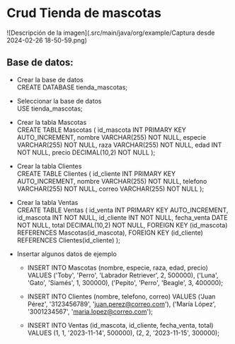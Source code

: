 # Crud Tienda de mascotas
![Descripción de la imagen](.src/main/java/org/example/Captura desde 2024-02-26 18-50-59.png) 
## Base de datos:
- Crear la base de datos  
CREATE DATABASE tienda_mascotas;

- Seleccionar la base de datos  
USE tienda_mascotas;

- Crear la tabla Mascotas  
CREATE TABLE Mascotas (
    id_mascota INT PRIMARY KEY AUTO_INCREMENT,
    nombre VARCHAR(255) NOT NULL,
    especie VARCHAR(255) NOT NULL,
    raza VARCHAR(255) NOT NULL,
    edad INT NOT NULL,
    precio DECIMAL(10,2) NOT NULL
);

- Crear la tabla Clientes  
CREATE TABLE Clientes (
    id_cliente INT PRIMARY KEY AUTO_INCREMENT,
    nombre VARCHAR(255) NOT NULL,
    telefono VARCHAR(255) NOT NULL,
    correo VARCHAR(255) NOT NULL
);

- Crear la tabla Ventas  
CREATE TABLE Ventas (
    id_venta INT PRIMARY KEY AUTO_INCREMENT,
    id_mascota INT NOT NULL,
    id_cliente INT NOT NULL,
    fecha_venta DATE NOT NULL,
    total DECIMAL(10,2) NOT NULL,
    FOREIGN KEY (id_mascota) REFERENCES Mascotas(id_mascota),
    FOREIGN KEY (id_cliente) REFERENCES Clientes(id_cliente)
);

- Insertar algunos datos de ejemplo  
  - INSERT INTO Mascotas (nombre, especie, raza, edad, precio) VALUES
    ('Toby', 'Perro', 'Labrador Retriever', 2, 500000),
    ('Luna', 'Gato', 'Siamés', 1, 300000),
    ('Pepito', 'Perro', 'Beagle', 3, 400000);

  - INSERT INTO Clientes (nombre, telefono, correo) VALUES
    ('Juan Pérez', '3123456789', 'juan.perez@correo.com'),
    ('María López', '3001234567', 'maria.lopez@correo.com');

  - INSERT INTO Ventas (id_mascota, id_cliente, fecha_venta, total) VALUES
    (1, 1, '2023-11-14', 500000),
    (2, 2, '2023-11-15', 300000);
